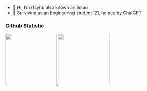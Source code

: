 - 👋 Hi, I’m rfsyhb also known as limau
- 🌱 Surviving as an Engineering student '21, helped by ChatGPT

<!---
rfsyhb/rfsyhb is a ✨ special ✨ repository because its `README.md` (this file) appears on your GitHub profile.
You can click the Preview link to take a look at your changes.
--->
### Github Statistic
<p align="left">
<a href="https://github.com/rfsyhb">
  <img height="164em" src="https://github-readme-stats-eight-theta.vercel.app/api?username=rfsyhb&show_icons=true&theme=algolia&include_all_commits=true&count_private=true"/>
  <img height="164em" src="https://github-readme-stats-eight-theta.vercel.app/api/top-langs/?username=rfsyhb&layout=compact&langs_count=8&theme=algolia"/>
</a>
</p>
